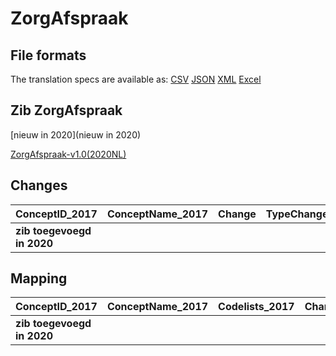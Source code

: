 # ZorgAfspraak
## File formats

The translation specs are available as: 
[CSV](../csv/ZorgAfspraak.csv) [JSON](../json/ZorgAfspraak.json) [XML](../xml/ZorgAfspraak.xml) [Excel](../excel/ZorgAfspraak.xlsx)



## Zib ZorgAfspraak

[nieuw in 2020](nieuw in 2020)

[ZorgAfspraak-v1.0(2020NL)](https://zibs.nl/wiki/ZorgAfspraak-v1.0(2020NL))









## Changes

| ConceptID_2017             | ConceptName_2017   | Change   | TypeChange   | Impact_heen   | TRANSLATIE_spec_heen   | Impact_terug   | TRANSLATIE_spec_terug   | Omschrijving   |
|:---------------------------|:-------------------|:---------|:-------------|:--------------|:-----------------------|:---------------|:------------------------|:---------------|
| **zib toegevoegd in 2020** |                    |          |              |               |                        |                |                         |                |

## Mapping

| ConceptID_2017             | ConceptName_2017   | Codelists_2017   | Change   | ConceptID_2020             | ConceptName_2020   | Codelists_2020   | Bits   | Omschrijving   | TypeChange   | Impact_heen   | TRANSLATIE_spec_heen   | Impact_terug   | TRANSLATIE_spec_terug   |
|:---------------------------|:-------------------|:-----------------|:---------|:---------------------------|:-------------------|:-----------------|:-------|:---------------|:-------------|:--------------|:-----------------------|:---------------|:------------------------|
| **zib toegevoegd in 2020** |                    |                  |          | **zib toegevoegd in 2020** |                    |                  |        |                |              |               |                        |                |                         |

